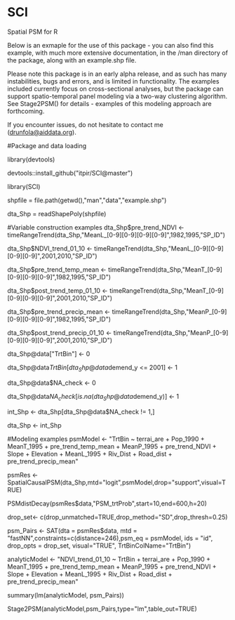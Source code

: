# SCI
Spatial PSM for R

Below is an exmaple for the use of this package - you can also find this
example, with much more extensive documentation,
in the /man directory of the package, along with an example.shp file.

Please note this package is in an early alpha release, and as such
has many instabilities, bugs and errors, and is limited in functionality.
The examples included currently focus on cross-sectional analyses, but
the package can support spatio-temporal panel modeling via a two-way clustering
algorithm.  See Stage2PSM() for details - examples of this modeling approach
are forthcoming.

If you encounter issues, do not hesitate to contact me (drunfola@aiddata.org).

#Package and data loading

library(devtools)

devtools::install_github("itpir/SCI@master")

library(SCI)

shpfile = file.path(getwd(),"man","data","example.shp")

dta_Shp = readShapePoly(shpfile)

#Variable construction examples
dta_Shp$pre_trend_NDVI <- timeRangeTrend(dta_Shp,"MeanL_[0-9][0-9][0-9][0-9]",1982,1995,"SP_ID")

dta_Shp$NDVI_trend_01_10 <- timeRangeTrend(dta_Shp,"MeanL_[0-9][0-9][0-9][0-9]",2001,2010,"SP_ID")

dta_Shp$pre_trend_temp_mean <- timeRangeTrend(dta_Shp,"MeanT_[0-9][0-9][0-9][0-9]",1982,1995,"SP_ID")

dta_Shp$post_trend_temp_01_10 <- timeRangeTrend(dta_Shp,"MeanT_[0-9][0-9][0-9][0-9]",2001,2010,"SP_ID")

dta_Shp$pre_trend_precip_mean <- timeRangeTrend(dta_Shp,"MeanP_[0-9][0-9][0-9][0-9]",1982,1995,"SP_ID")

dta_Shp$post_trend_precip_01_10 <- timeRangeTrend(dta_Shp,"MeanP_[0-9][0-9][0-9][0-9]",2001,2010,"SP_ID")

dta_Shp@data["TrtBin"] <- 0

dta_Shp@data$TrtBin[dta_Shp@data$demend_y <= 2001] <- 1

dta_Shp@data$NA_check <- 0

dta_Shp@data$NA_check[is.na(dta_Shp@data$demend_y)] <- 1

int_Shp <- dta_Shp[dta_Shp@data$NA_check != 1,]

dta_Shp <- int_Shp

#Modeling examples
psmModel <-  "TrtBin ~ terrai_are + Pop_1990 + MeanT_1995 + pre_trend_temp_mean + MeanP_1995 +
pre_trend_NDVI + Slope + Elevation +  MeanL_1995 + Riv_Dist + Road_dist +
pre_trend_precip_mean"

psmRes <- SpatialCausalPSM(dta_Shp,mtd="logit",psmModel,drop="support",visual=TRUE)

PSMdistDecay(psmRes$data,"PSM_trtProb",start=10,end=600,h=20)

drop_set<- c(drop_unmatched=TRUE,drop_method="SD",drop_thresh=0.25)

psm_Pairs <- SAT(dta = psmRes$data, mtd = "fastNN",constraints=c(distance=246),psm_eq = psmModel, ids = "id", drop_opts = drop_set, visual="TRUE", TrtBinColName="TrtBin")

analyticModel <-  "NDVI_trend_01_10 ~ TrtBin + terrai_are + Pop_1990 + MeanT_1995 + pre_trend_temp_mean + MeanP_1995 + pre_trend_NDVI + Slope + Elevation +  MeanL_1995 + Riv_Dist + Road_dist + pre_trend_precip_mean"

summary(lm(analyticModel, psm_Pairs))

Stage2PSM(analyticModel,psm_Pairs,type="lm",table_out=TRUE)


